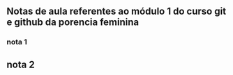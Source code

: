 ## Notas de aula referentes ao módulo 1 do curso git e github da porencia feminina


### nota 1

## nota 2